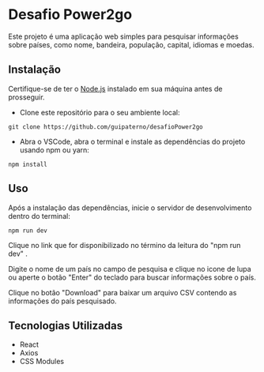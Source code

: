 # Desafio Power2go

Este projeto é uma aplicação web simples para pesquisar informações sobre países, como nome, bandeira, população, capital, idiomas e moedas.

## Instalação

Certifique-se de ter o [Node.js](https://nodejs.org) instalado em sua máquina antes de prosseguir.

- Clone este repositório para o seu ambiente local:

```git clone https://github.com/guipaterno/desafioPower2go```

- Abra o VSCode, abra o terminal e instale as dependências do projeto usando npm ou yarn:

```npm install```


## Uso
Após a instalação das dependências, inicie o servidor de desenvolvimento dentro do terminal:

```npm run dev```


Clique no link que for disponibilizado no término da leitura do "npm run dev" .

Digite o nome de um país no campo de pesquisa e clique no icone de lupa ou aperte o botão "Enter" do teclado para buscar informações sobre o país.

Clique no botão "Download" para baixar um arquivo CSV contendo as informações do país pesquisado.

## Tecnologias Utilizadas
- React
- Axios
- CSS Modules


